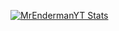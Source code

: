 [![MrEndermanYT Stats](https://github-readme-stats.vercel.app/api?username=MrEnderman-YT&show_icons=true&theme=merko)](https://github.com/anuraghazra/github-readme-stats)
